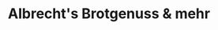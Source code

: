 ---
title: "Albrecht's Brotgenuss & mehr"
url: /kloesterle/albrechts-brotgenuss-und-mehr/
shop: Bäckerei
---
